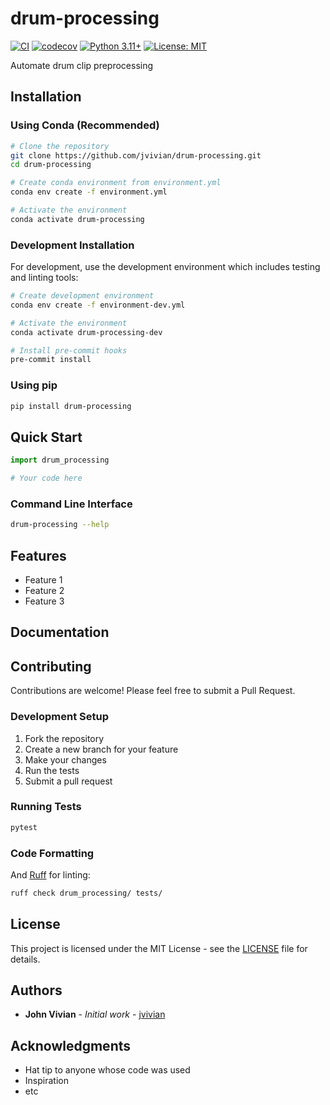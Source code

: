 # drum-processing

[![CI](https://github.com/jvivian/drum-processing/workflows/CI/badge.svg)](https://github.com/jvivian/drum-processing/actions)
[![codecov](https://codecov.io/gh/jvivian/drum-processing/branch/main/graph/badge.svg)](https://codecov.io/gh/jvivian/drum-processing)
[![Python 3.11+](https://img.shields.io/badge/python-3.11+-blue.svg)](https://www.python.org/downloads/)
[![License: MIT](https://img.shields.io/badge/License-MIT-yellow.svg)](https://opensource.org/licenses/MIT)

Automate drum clip preprocessing

## Installation

### Using Conda (Recommended)

```bash
# Clone the repository
git clone https://github.com/jvivian/drum-processing.git
cd drum-processing

# Create conda environment from environment.yml
conda env create -f environment.yml

# Activate the environment
conda activate drum-processing
```

### Development Installation

For development, use the development environment which includes testing and linting tools:

```bash
# Create development environment
conda env create -f environment-dev.yml

# Activate the environment
conda activate drum-processing-dev

# Install pre-commit hooks
pre-commit install
```

### Using pip

```bash
pip install drum-processing
```

## Quick Start

```python
import drum_processing

# Your code here
```

### Command Line Interface

```bash
drum-processing --help
```

## Features

- Feature 1
- Feature 2
- Feature 3

## Documentation





## Contributing

Contributions are welcome! Please feel free to submit a Pull Request.

### Development Setup

1. Fork the repository
2. Create a new branch for your feature
3. Make your changes
4. Run the tests
5. Submit a pull request

### Running Tests

```bash
pytest
```

### Code Formatting



And [Ruff](https://docs.astral.sh/ruff/) for linting:

```bash
ruff check drum_processing/ tests/
```

## License

This project is licensed under the MIT License - see the [LICENSE](LICENSE) file for details.

## Authors

- **John Vivian** - *Initial work* - [jvivian](https://github.com/jvivian)

## Acknowledgments

- Hat tip to anyone whose code was used
- Inspiration
- etc